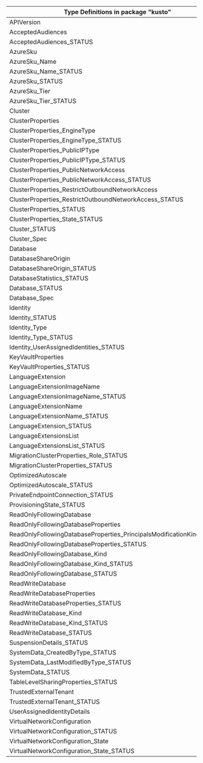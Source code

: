 | Type Definitions in package "kusto"                                   | v1api20230815 |
|-----------------------------------------------------------------------|---------------|
| APIVersion                                                            | v1api20230815 |
| AcceptedAudiences                                                     | v1api20230815 |
| AcceptedAudiences_STATUS                                              | v1api20230815 |
| AzureSku                                                              | v1api20230815 |
| AzureSku_Name                                                         | v1api20230815 |
| AzureSku_Name_STATUS                                                  | v1api20230815 |
| AzureSku_STATUS                                                       | v1api20230815 |
| AzureSku_Tier                                                         | v1api20230815 |
| AzureSku_Tier_STATUS                                                  | v1api20230815 |
| Cluster                                                               | v1api20230815 |
| ClusterProperties                                                     | v1api20230815 |
| ClusterProperties_EngineType                                          | v1api20230815 |
| ClusterProperties_EngineType_STATUS                                   | v1api20230815 |
| ClusterProperties_PublicIPType                                        | v1api20230815 |
| ClusterProperties_PublicIPType_STATUS                                 | v1api20230815 |
| ClusterProperties_PublicNetworkAccess                                 | v1api20230815 |
| ClusterProperties_PublicNetworkAccess_STATUS                          | v1api20230815 |
| ClusterProperties_RestrictOutboundNetworkAccess                       | v1api20230815 |
| ClusterProperties_RestrictOutboundNetworkAccess_STATUS                | v1api20230815 |
| ClusterProperties_STATUS                                              | v1api20230815 |
| ClusterProperties_State_STATUS                                        | v1api20230815 |
| Cluster_STATUS                                                        | v1api20230815 |
| Cluster_Spec                                                          | v1api20230815 |
| Database                                                              | v1api20230815 |
| DatabaseShareOrigin                                                   | v1api20230815 |
| DatabaseShareOrigin_STATUS                                            | v1api20230815 |
| DatabaseStatistics_STATUS                                             | v1api20230815 |
| Database_STATUS                                                       | v1api20230815 |
| Database_Spec                                                         | v1api20230815 |
| Identity                                                              | v1api20230815 |
| Identity_STATUS                                                       | v1api20230815 |
| Identity_Type                                                         | v1api20230815 |
| Identity_Type_STATUS                                                  | v1api20230815 |
| Identity_UserAssignedIdentities_STATUS                                | v1api20230815 |
| KeyVaultProperties                                                    | v1api20230815 |
| KeyVaultProperties_STATUS                                             | v1api20230815 |
| LanguageExtension                                                     | v1api20230815 |
| LanguageExtensionImageName                                            | v1api20230815 |
| LanguageExtensionImageName_STATUS                                     | v1api20230815 |
| LanguageExtensionName                                                 | v1api20230815 |
| LanguageExtensionName_STATUS                                          | v1api20230815 |
| LanguageExtension_STATUS                                              | v1api20230815 |
| LanguageExtensionsList                                                | v1api20230815 |
| LanguageExtensionsList_STATUS                                         | v1api20230815 |
| MigrationClusterProperties_Role_STATUS                                | v1api20230815 |
| MigrationClusterProperties_STATUS                                     | v1api20230815 |
| OptimizedAutoscale                                                    | v1api20230815 |
| OptimizedAutoscale_STATUS                                             | v1api20230815 |
| PrivateEndpointConnection_STATUS                                      | v1api20230815 |
| ProvisioningState_STATUS                                              | v1api20230815 |
| ReadOnlyFollowingDatabase                                             | v1api20230815 |
| ReadOnlyFollowingDatabaseProperties                                   | v1api20230815 |
| ReadOnlyFollowingDatabaseProperties_PrincipalsModificationKind_STATUS | v1api20230815 |
| ReadOnlyFollowingDatabaseProperties_STATUS                            | v1api20230815 |
| ReadOnlyFollowingDatabase_Kind                                        | v1api20230815 |
| ReadOnlyFollowingDatabase_Kind_STATUS                                 | v1api20230815 |
| ReadOnlyFollowingDatabase_STATUS                                      | v1api20230815 |
| ReadWriteDatabase                                                     | v1api20230815 |
| ReadWriteDatabaseProperties                                           | v1api20230815 |
| ReadWriteDatabaseProperties_STATUS                                    | v1api20230815 |
| ReadWriteDatabase_Kind                                                | v1api20230815 |
| ReadWriteDatabase_Kind_STATUS                                         | v1api20230815 |
| ReadWriteDatabase_STATUS                                              | v1api20230815 |
| SuspensionDetails_STATUS                                              | v1api20230815 |
| SystemData_CreatedByType_STATUS                                       | v1api20230815 |
| SystemData_LastModifiedByType_STATUS                                  | v1api20230815 |
| SystemData_STATUS                                                     | v1api20230815 |
| TableLevelSharingProperties_STATUS                                    | v1api20230815 |
| TrustedExternalTenant                                                 | v1api20230815 |
| TrustedExternalTenant_STATUS                                          | v1api20230815 |
| UserAssignedIdentityDetails                                           | v1api20230815 |
| VirtualNetworkConfiguration                                           | v1api20230815 |
| VirtualNetworkConfiguration_STATUS                                    | v1api20230815 |
| VirtualNetworkConfiguration_State                                     | v1api20230815 |
| VirtualNetworkConfiguration_State_STATUS                              | v1api20230815 |
